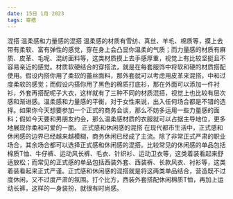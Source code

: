 ```yaml
---
date: 15日 1月 2023
tags: 穿搭
---
```

混搭
温柔感和力量感的混搭
温柔感的材质有雪纺、真丝、羊毛、棉质等，摸上去带有柔软、富有弹性的感觉，穿在身上会凸显你温柔的气质；而力量感的材质有麻质、皮革、毛呢、混纺面料等，这类材质摸上去手感厚重，视觉上有比较坚挺且不容易亲近的感觉。材质软硬结合的穿搭法，就是在每套服饰中将软和硬的材质搭配使用。假设内搭你用了柔软的蕾丝面料，那外套就可以考虑用皮革来混搭，中和过度柔软的感觉；而假设内搭你用了黑色的棉质打底衫，那在外面可以添加一件衬衫，外套再搭配呢子大衣，这样就有了三种不同的材质混搭，视觉上也比较有层次感和渐进感。温柔感和力量感的平衡，对于女性来说，出入任何场合都是不错的选择。如果你今天想要参加一个正式的商务会谈，那么不妨多运用一些力量感的面料；假如今天要和男朋友约会，那么温柔感材质的衣服就可以占据主导地位，更多地展现你柔和可爱的一面。
正式感和休闲感的混搭
在现代都市生活中，正式感和休闲感的边界已经越来越模糊，商务休闲已经成了主流。除了非常正式严肃的职业场合，其余场合都可以选择正式感和休闲感的混搭。比较常见的休闲感的单品包括棉质T恤、牛仔裤、运动风长裤、毛衣、针织衫、运动卫衣等，这类着装看起来舒适放松；而常见的正式感的单品包括西装外套、西装裤、长款风衣、衬衫等，这类着装看起来正式严谨。正式感和休闲感的混搭就是将这两类单品结合，营造既不过度休闲，又不过度严肃的氛围。打个比方，西装外套搭配休闲棉质T恤，再加上运动长裤，这样的一身装扮，就很有时尚感。